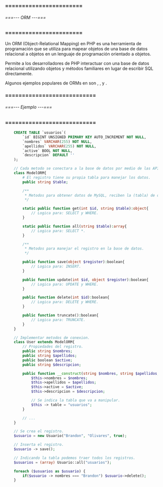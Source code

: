 ### ======================= ###
###### ===--- ORM ---=== ######
### ======================= ###

Un ORM (Object-Relational Mapping) en PHP es una herramienta de programación que se utiliza para mapear objetos de una base de datos relacional a objetos en un lenguaje de programación orientado a objetos.

Permite a los desarrolladores de PHP interactuar con una base de datos relacional utilizando objetos y métodos familiares en lugar de escribir SQL directamente.

Algunos ejemplos populares de ORMs en [](PHP) son [](Doctrine), [](Eloquent), y [](Propel).

### =========================== ###
###### ===--- Ejemplo ---=== ######
### =========================== ###

<!-- Suponemos que tenemos una tabla llamada (Usuarios en la base de datos). -->

```sql
	CREATE TABLE `usuarios`(
		`id` BIGINT UNSIGNED PRIMARY KEY AUTO_INCREMENT NOT NULL, 
		`nombres` VARCHAR(255) NOT NULL, 
		`apellidos` VARCHAR(255) NOT NULL, 
		`active` BOOL NOT NULL, 
		`descripcion` DEFAULT ''
	);
```

<!-- Para poder leer sin hacer consultas. -->

```php
	// Cada metodo se conectara a la base de datos por medio de las APIs de PHP.
	class ModelORM{
		# El registro tiene su propia tabla para manejar los datos.
		public string $table;

		/**
		 * Metodos para obtener datos de MySQL, reciben la (tabla) de donde obtendran los datos.
		 */

		static public function get(int $id, string $table):object{
			// Logica para: SELECT y WHERE.
		}

		static public function all(string $table):array{
			// Logica para: SELECT *.
		}

		/**
		 * Metodos para manejar el registro en la base de datos.
		 */

		public function save(object $register):boolean{
			// Logica para: INSERT.
		}

		public function update(int $id, object $register):boolean{
			// Logica para: UPDATE y WHERE.
		}

		public function delete(int $id):boolean{
			// Logica para: DELETE y WHERE.
		}

		public function truncate():boolean{
			// Logica para: TRUNCATE.
		}
	}

	// Implementar metodos de conexion.
	class User extends ModelORM{
		// Propiedades del registro.
		public string $nombres;
		public string $apellidos;
		public boolean $active;
		public string $descripcion;

		public function __construct(string $nombres, string $apellidos, string $active, string $descripcion = ""){
			$this->nombres = $nombres;
			$this->apellidos = $apellidos;
			$this->active = $active;
			$this->descripcion = $descripcion;

			// Se indica la tabla que va a manipular.
			$this -> table = "usuarios";
		}

		// ...
	}

	// Se crea el registro.
	$usuario = new Usuario("Brandon", "Olivares", true);

	// Inserta el registro.
	$usuario -> save();

	// Indicando la tabla podemos traer todos los registros.
	$usuarios = (array) Usuario::all("usuarios");

	foreach ($usuarios as $usuario) {
		if($usuario -> nombres === "Brandon") $usuario->delete();
	}
```